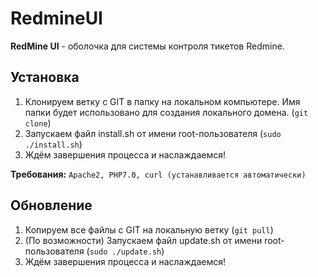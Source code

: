 # RedmineUI

**RedMine UI** - оболочка для системы контроля тикетов Redmine.

## Установка
1. Клонируем ветку с GIT в папку на локальном компьютере. Имя папки будет использовано для создания локального домена. (```git clone```)
2. Запускаем файл install.sh от имени root-пользователя (```sudo ./install.sh```)
3. Ждём завершения процесса и наслаждаемся!

**Требования:** ```Apache2, PHP7.0, curl (устанавливается автоматически)```

## Обновление
1. Копируем все файлы с GIT на локальную ветку (```git pull```)
2. (По возможности) Запускаем файл update.sh от имени root-пользователя (```sudo ./update.sh```)
3. Ждём завершения процесса и наслаждаемся!
